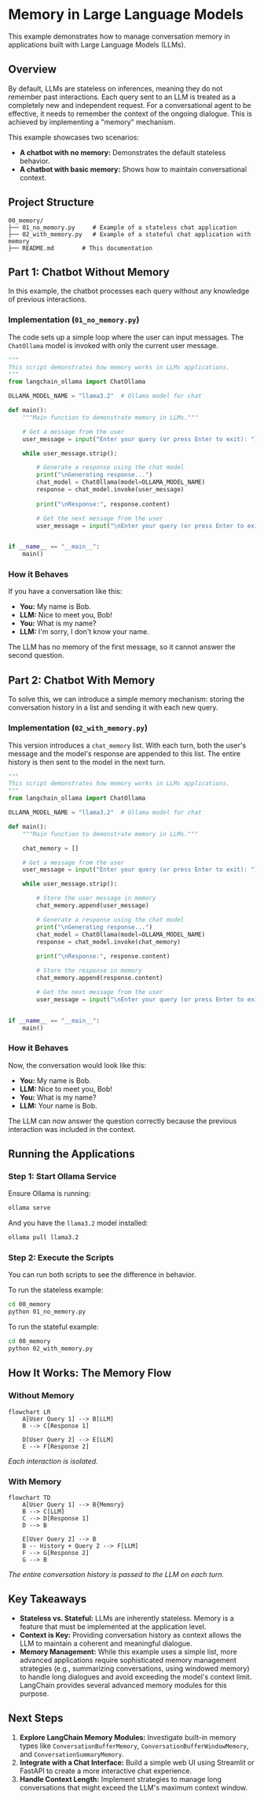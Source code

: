 # Memory in Large Language Models

This example demonstrates how to manage conversation memory in applications built with Large Language Models (LLMs).

## Overview

By default, LLMs are stateless on inferences, meaning they do not remember past interactions. Each query sent to an LLM is treated as a completely new and independent request. For a conversational agent to be effective, it needs to remember the context of the ongoing dialogue. This is achieved by implementing a "memory" mechanism.

This example showcases two scenarios:
- **A chatbot with no memory:** Demonstrates the default stateless behavior.
- **A chatbot with basic memory:** Shows how to maintain conversational context.

## Project Structure

```
00_memory/
├── 01_no_memory.py     # Example of a stateless chat application
├── 02_with_memory.py   # Example of a stateful chat application with memory
├── README.md        # This documentation
```

## Part 1: Chatbot Without Memory

In this example, the chatbot processes each query without any knowledge of previous interactions.

### Implementation (`01_no_memory.py`)

The code sets up a simple loop where the user can input messages. The `ChatOllama` model is invoked with only the current user message.

```python
"""
This script demonstrates how memory works in LLMs applications.
"""
from langchain_ollama import ChatOllama

OLLAMA_MODEL_NAME = "llama3.2"  # Ollama model for chat

def main():
    """Main function to demonstrate memory in LLMs."""

    # Get a message from the user
    user_message = input("Enter your query (or press Enter to exit): ")

    while user_message.strip():

        # Generate a response using the chat model
        print("\nGenerating response...")
        chat_model = ChatOllama(model=OLLAMA_MODEL_NAME)
        response = chat_model.invoke(user_message)
        
        print("\nResponse:", response.content)

        # Get the next message from the user
        user_message = input("\nEnter your query (or press Enter to exit): ")


if __name__ == "__main__":
    main()
```

### How it Behaves

If you have a conversation like this:
- **You:** My name is Bob.
- **LLM:** Nice to meet you, Bob!
- **You:** What is my name?
- **LLM:** I'm sorry, I don't know your name.

The LLM has no memory of the first message, so it cannot answer the second question.

## Part 2: Chatbot With Memory

To solve this, we can introduce a simple memory mechanism: storing the conversation history in a list and sending it with each new query.

### Implementation (`02_with_memory.py`)

This version introduces a `chat_memory` list. With each turn, both the user's message and the model's response are appended to this list. The entire history is then sent to the model in the next turn.

```python
"""
This script demonstrates how memory works in LLMs applications.
"""
from langchain_ollama import ChatOllama

OLLAMA_MODEL_NAME = "llama3.2"  # Ollama model for chat

def main():
    """Main function to demonstrate memory in LLMs."""

    chat_memory = []

    # Get a message from the user
    user_message = input("Enter your query (or press Enter to exit): ")

    while user_message.strip():

        # Store the user message in memory
        chat_memory.append(user_message)

        # Generate a response using the chat model
        print("\nGenerating response...")
        chat_model = ChatOllama(model=OLLAMA_MODEL_NAME)
        response = chat_model.invoke(chat_memory)
        
        print("\nResponse:", response.content)

        # Store the response in memory
        chat_memory.append(response.content)

        # Get the next message from the user
        user_message = input("\nEnter your query (or press Enter to exit): ")


if __name__ == "__main__":
    main()
```

### How it Behaves

Now, the conversation would look like this:
- **You:** My name is Bob.
- **LLM:** Nice to meet you, Bob!
- **You:** What is my name?
- **LLM:** Your name is Bob.

The LLM can now answer the question correctly because the previous interaction was included in the context.

## Running the Applications

### Step 1: Start Ollama Service

Ensure Ollama is running:

```bash
ollama serve
```
And you have the `llama3.2` model installed:
```bash
ollama pull llama3.2
```

### Step 2: Execute the Scripts

You can run both scripts to see the difference in behavior.

To run the stateless example:
```bash
cd 00_memory
python 01_no_memory.py
```

To run the stateful example:
```bash
cd 00_memory
python 02_with_memory.py
```

## How It Works: The Memory Flow

### Without Memory
```mermaid
flowchart LR
    A[User Query 1] --> B[LLM]
    B --> C[Response 1]
    
    D[User Query 2] --> E[LLM]
    E --> F[Response 2]
```
*Each interaction is isolated.*

### With Memory
```mermaid
flowchart TD
    A[User Query 1] --> B{Memory}
    B --> C[LLM]
    C --> D[Response 1]
    D --> B
    
    E[User Query 2] --> B
    B -- History + Query 2 --> F[LLM]
    F --> G[Response 2]
    G --> B
```
*The entire conversation history is passed to the LLM on each turn.*

## Key Takeaways

- **Stateless vs. Stateful:** LLMs are inherently stateless. Memory is a feature that must be implemented at the application level.
- **Context is Key:** Providing conversation history as context allows the LLM to maintain a coherent and meaningful dialogue.
- **Memory Management:** While this example uses a simple list, more advanced applications require sophisticated memory management strategies (e.g., summarizing conversations, using windowed memory) to handle long dialogues and avoid exceeding the model's context limit. LangChain provides several advanced memory modules for this purpose.

## Next Steps

1. **Explore LangChain Memory Modules:** Investigate built-in memory types like `ConversationBufferMemory`, `ConversationBufferWindowMemory`, and `ConversationSummaryMemory`.
2. **Integrate with a Chat Interface:** Build a simple web UI using Streamlit or FastAPI to create a more interactive chat experience.
3. **Handle Context Length:** Implement strategies to manage long conversations that might exceed the LLM's maximum context window.
